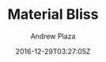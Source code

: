---
title: "Material Bliss"
github: https://github.com/InsidiousMind/material-bliss-jekyll-theme
demo: http://code.liquidthink.net
author: Andrew Plaza

ssg:
  - Jekyll
cms:
  - No Cms
date: 2016-12-29T03:27:05Z
github_branch: master
stale: true
---